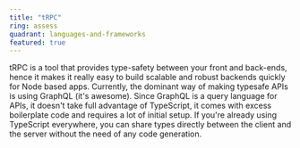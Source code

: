 ```yaml
---
title: "tRPC"
ring: assess
quadrant: languages-and-frameworks
featured: true
---
```


tRPC is a tool that provides type-safety between your front and back-ends,
hence it makes it really easy to build scalable and robust backends quickly for Node based apps.
Currently, the dominant way of making typesafe APIs is using GraphQL (it's awesome).
Since GraphQL is a query language for APIs, it doesn't take full advantage of TypeScript, it comes with excess boilerplate code and requires a lot of initial setup.
If you're already using TypeScript everywhere, you can share types directly between the client and the server without the need of any code generation.
